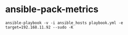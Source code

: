 # ansible-pack-metrics



```
ansible-playbook -v -i ansible_hosts playbook.yml -e target=192.168.11.92 --sudo -K
```
